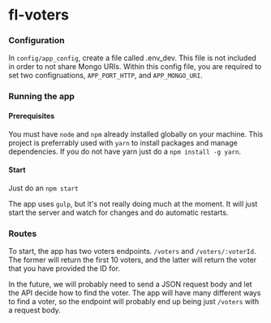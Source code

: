 # fl-voters

### Configuration
In `config/app_config`, create a file called .env_dev. This file is not included in order to not share Mongo URIs. Within this config file, you are required to set two configruations, `APP_PORT_HTTP`, and `APP_MONGO_URI`.

### Running the app
#### Prerequisites
You must have `node` and `npm` already installed globally on your machine. This project is preferrably used with `yarn` to install packages and manage dependencies. If you do not have yarn just do a `npm install -g yarn`.

#### Start
Just do an `npm start`


The app uses `gulp`, but it's not really doing much at the moment. It will just start the server and watch for changes and do automatic restarts.

### Routes
To start, the app has two voters endpoints. `/voters` and `/voters/:voterId`. The former will return the first 10 voters, and the latter will return the voter that you have provided the ID for.

In the future, we will probably need to send a JSON request body and let the API decide how to find the voter. The app will have many different ways to find a voter, so the endpoint will probably end up being just `/voters` with a request body.
